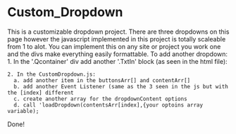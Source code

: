 # Custom_Dropdown
This is a customizable dropdown project. There are three dropdowns on this page however the javascript implemented in this project is totally scaleable from  1 to alot.
You can implement this on any site or project you work one and the divs make everything easily formattable.
 To add another dropdown:
    1. In the '.Qcontainer' div add another '.TxtIn' block (as seen in the html file):
  
    2. In the CustomDropdown.js:
      a. add another item in the buttonsArr[] and contentArr[]
      b. add another Event Listener (same as the 3 seen in the js but with the [index] different
      c. create another array for the dropdownContent options
      d. call 'loadDropdown(contentsArr[index],{your optoins array variable);
      
Done!
